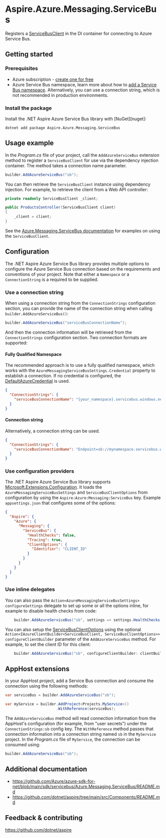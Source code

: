 # Aspire.Azure.Messaging.ServiceBus

Registers a [ServiceBusClient](https://learn.microsoft.com/dotnet/api/azure.messaging.servicebus.servicebusclient) in the DI container for connecting to Azure Service Bus.

## Getting started

### Prerequisites

- Azure subscription - [create one for free](https://azure.microsoft.com/free/)
- Azure Service Bus namespace, learn more about how to [add a Service Bus namespace](https://learn.microsoft.com/azure/service-bus-messaging/service-bus-dotnet-get-started-with-queues?#create-a-namespace-in-the-azure-portal). Alternatively, you can use a connection string, which is not recommended in production environments.

### Install the package

Install the .NET Aspire Azure Service Bus library with [NuGet][nuget]:

```dotnetcli
dotnet add package Aspire.Azure.Messaging.ServiceBus
```

## Usage example

In the _Program.cs_ file of your project, call the `AddAzureServiceBus` extension method to register a `ServiceBusClient` for use via the dependency injection container. The method takes a connection name parameter.

```csharp
builder.AddAzureServiceBus("sb");
```

You can then retrieve the `ServiceBusClient` instance using dependency injection. For example, to retrieve the client from a Web API controller:

```csharp
private readonly ServiceBusClient _client;

public ProductsController(ServiceBusClient client)
{
    _client = client;
}
```

See the [Azure.Messaging.ServiceBus documentation](https://github.com/Azure/azure-sdk-for-net/blob/main/sdk/servicebus/Azure.Messaging.ServiceBus/README.md) for examples on using the `ServiceBusClient`.

## Configuration

The .NET Aspire Azure Service Bus library provides multiple options to configure the Azure Service Bus connection based on the requirements and conventions of your project. Note that either a `Namespace` or a `ConnectionString` is a required to be supplied.

### Use a connection string

When using a connection string from the `ConnectionStrings` configuration section, you can provide the name of the connection string when calling `builder.AddAzureServiceBus()`:

```csharp
builder.AddAzureServiceBus("serviceBusConnectionName");
```

And then the connection information will be retrieved from the `ConnectionStrings` configuration section. Two connection formats are supported:

#### Fully Qualified Namespace

The recommended approach is to use a fully qualified namespace, which works with the `AzureMessagingServiceBusSettings.Credential` property to establish a connection. If no credential is configured, the [DefaultAzureCredential](https://learn.microsoft.com/dotnet/api/azure.identity.defaultazurecredential) is used.

```json
{
  "ConnectionStrings": {
    "serviceBusConnectionName": "{your_namespace}.servicebus.windows.net"
  }
}
```

#### Connection string

Alternatively, a connection string can be used.

```json
{
  "ConnectionStrings": {
    "serviceBusConnectionName": "Endpoint=sb://mynamespace.servicebus.windows.net/;SharedAccessKeyName=accesskeyname;SharedAccessKey=accesskey"
  }
}
```

### Use configuration providers

The .NET Aspire Azure Service Bus library supports [Microsoft.Extensions.Configuration](https://learn.microsoft.com/dotnet/api/microsoft.extensions.configuration). It loads the `AzureMessagingServiceBusSettings` and `ServiceBusClientOptions` from configuration by using the `Aspire:Azure:Messaging:ServiceBus` key. Example `appsettings.json` that configures some of the options:

```json
{
  "Aspire": {
    "Azure": {
      "Messaging": {
        "ServiceBus": {
          "HealthChecks": false,
          "Tracing": true,
          "ClientOptions": {
            "Identifier": "CLIENT_ID"
          }
        }
      }
    }
  }
}
```

### Use inline delegates

You can also pass the `Action<AzureMessagingServiceBusSettings> configureSettings` delegate to set up some or all the options inline, for example to disable health checks from code:

```csharp
    builder.AddAzureServiceBus("sb", settings => settings.HealthChecks = false);
```

You can also setup the [ServiceBusClientOptions](https://learn.microsoft.com/dotnet/api/azure.messaging.servicebus.servicebusclientoptions) using the optional `Action<IAzureClientBuilder<ServiceBusClient, ServiceBusClientOptions>> configureClientBuilder` parameter of the `AddAzureServiceBus` method. For example, to set the client ID for this client:

```csharp
    builder.AddAzureServiceBus("sb", configureClientBuilder: clientBuilder => clientBuilder.ConfigureOptions(options => options.Identifier = "CLIENT_ID"));
```

## AppHost extensions

In your AppHost project, add a Service Bus connection and consume the connection using the following methods:

```csharp
var serviceBus = builder.AddAzureServiceBus("sb");

var myService = builder.AddProject<Projects.MyService>()
                       .WithReference(serviceBus);
```

The `AddAzureServiceBus` method will read connection information from the AppHost's configuration (for example, from "user secrets") under the `ConnectionStrings:sb` config key. The `WithReference` method passes that connection information into a connection string named `sb` in the `MyService` project. In the _Program.cs_ file of `MyService`, the connection can be consumed using:

```csharp
builder.AddAzureServiceBus("sb");
```

## Additional documentation

* https://github.com/Azure/azure-sdk-for-net/blob/main/sdk/servicebus/Azure.Messaging.ServiceBus/README.md
* https://github.com/dotnet/aspire/tree/main/src/Components/README.md

## Feedback & contributing

https://github.com/dotnet/aspire
